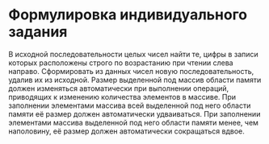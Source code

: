 # Формулировка индивидуального задания
В исходной последовательности целых чисел найти те, цифры в записи которых расположены строго 
по возрастанию при чтении слева направо. Сформировать из данных чисел новую 
последовательность, удалив их из исходной.
Размер выделенной под массив области памяти должен изменяться автоматически при выполнении 
операций, приводящих к изменению количества элементов в массиве. При заполнении элементами 
массива всей выделенной под него области памяти её размер должен автоматически удваиваться. 
При заполнении элементами массива выделенной под него области памяти менее, чем наполовину, 
её размер должен автоматически сокращаться вдвое.
